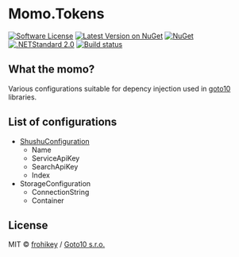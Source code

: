 # Momo.Tokens

[![Software License](https://img.shields.io/badge/license-MIT-brightgreen.svg)](LICENSE.md)
[![Latest Version on NuGet](https://img.shields.io/nuget/v/Momo.Tokens.svg)](https://www.nuget.org/packages/Momo.Tokens/)
[![NuGet](https://img.shields.io/nuget/dt/Momo.Tokens.svg)](https://www.nuget.org/packages/Momo.Tokens/)
[![.NETStandard 2.0](https://img.shields.io/badge/.NETStandard-2.0-blue.svg)](https://github.com/dotnet/standard/blob/master/docs/versions/netstandard2.0.md)
[![Build status](https://frohikey.visualstudio.com/Goto10/_apis/build/status/NUGET/Momo.Tokens)](https://frohikey.visualstudio.com/Goto10/_build/latest?definitionId=173)

## What the momo?

Various configurations suitable for depency injection used in [goto10](http://www.goto10.cz) libraries.

## List of configurations

- [ShushuConfiguration](https://github.com/goto10hq/Shushu)
  - Name
  - ServiceApiKey
  - SearchApiKey
  - Index
- StorageConfiguration
  - ConnectionString
  - Container

## License

MIT © [frohikey](http://frohikey.com) / [Goto10 s.r.o.](http://www.goto10.cz)